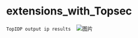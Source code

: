 # extensions_with_Topsec
```TopIDP output ip results```
``` ```
![图片](https://user-images.githubusercontent.com/69577632/168035447-477016e2-eee5-42b2-8895-dbd4734c2e67.png)
